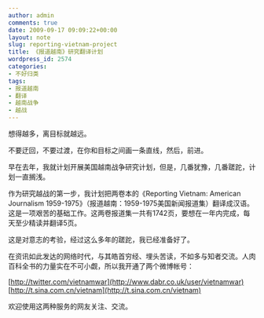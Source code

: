 ```yaml
---
author: admin
comments: true
date: 2009-09-17 09:09:22+00:00
layout: note
slug: reporting-vietnam-project
title: 《报道越南》研究翻译计划
wordpress_id: 2574
categories:
- 不好归类
tags:
- 报道越南
- 翻译
- 越南战争
- 越战
---
```


想得越多，离目标就越远。

不要迂回，不要过渡，在你和目标之间画一条直线，然后，前进。

早在去年，我就计划开展美国越南战争研究计划，但是，几番犹豫，几番蹉跎，计划一直搁浅。

作为研究越战的第一步，我计划把两卷本的《Reporting Vietnam: American Journalism 1959-1975》（报道越南：1959-1975美国新闻报道集）翻译成汉语。这是一项艰苦的基础工作。这两卷报道集一共有1742页，要想在一年内完成，每天至少精读并翻译5页。

这是对意志的考验，经过这么多年的蹉跎，我已经准备好了。

在资讯如此发达的网络时代，与其皓首穷经、埋头苦读，不如多与知者交流。人肉百科全书的力量实在不可小觑，所以我开通了两个微博帐号：

[http://twitter.com/vietnamwar](http://www.dabr.co.uk/user/vietnamwar)
[http://t.sina.com.cn/vietnam](http://t.sina.com.cn/vietnam)

欢迎使用这两种服务的网友关注、交流。
